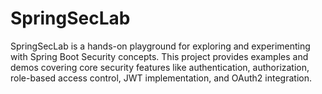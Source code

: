 # SpringSecLab
SpringSecLab is a hands-on playground for exploring and experimenting with Spring Boot Security concepts. This project provides examples and demos covering core security features like authentication, authorization, role-based access control, JWT implementation, and OAuth2 integration.

